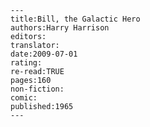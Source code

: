 
    ---
    title:Bill, the Galactic Hero
    authors:Harry Harrison
    editors:
    translator:
    date:2009-07-01
    rating:
    re-read:TRUE
    pages:160
    non-fiction:
    comic:
    published:1965
    ---

    
